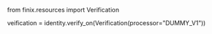 from finix.resources import Verification

veification = identity.verify_on(Verification(processor="DUMMY_V1"))